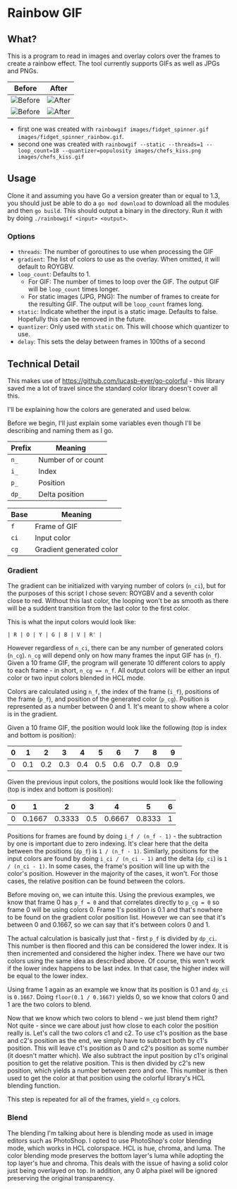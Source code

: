 # Rainbow GIF
## What?
This is a program to read in images and overlay colors over the frames to create a rainbow effect. The tool currently supports GIFs as well as JPGs and PNGs.

| Before | After  |
| ------ | ------ |
| ![Before](images/fidget_spinner.gif) | ![After](images/fidget_spinner_rainbow.gif) |
| ![Before](images/chefs_kiss.png) | ![After](images/chefs_kiss.gif) |

- first one was created with `rainbowgif images/fidget_spinner.gif images/fidget_spinner_rainbow.gif`.
- second one was created with `rainbowgif --static --threads=1 --loop_count=18 --quantizer=populosity images/chefs_kiss.png images/chefs_kiss.gif`

## Usage
Clone it and assuming you have Go a version greater than or equal to 1.3, you should just be able to do a `go mod download` to download all the modules and then `go build`. This should output a binary in the directory. Run it with by doing `./rainbowgif <input> <output>`.

### Options
- `threads`: The number of goroutines to use when processing the GIF
- `gradient`: The list of colors to use as the overlay. When omitted, it will default to ROYGBV.
- `loop_count`: Defaults to 1.
  - For GIF: The number of times to loop over the GIF. The output GIF will be `loop_count` times longer.
  - For static images (JPG, PNG): The number of frames to create for the resulting GIF. The output will be `loop_count` frames long.
- `static`: Indicate whether the input is a static image. Defaults to false. Hopefully this can be removed in the future.
- `quantizer`: Only used with `static` on. This will choose which quantizer to use.
- `delay`: This sets the delay between frames in 100ths of a second

## Technical Detail
This makes use of https://github.com/lucasb-eyer/go-colorful - this library saved me a lot of travel since the standard color library doesn't cover all this.

I'll be explaining how the colors are generated and used below.

Before we begin, I'll just explain some variables even though I'll be describing and naming them as I go.

| Prefix | Meaning |
| ------ | ------- |
| `n_` | Number of or count |
| `i_` | Index |
| `p_` | Position |
| `dp_` | Delta position |

| Base | Meaning |
| ------ | ------- |
| `f` | Frame of GIF |
| `ci` | Input color |
| `cg` | Gradient generated color |

### Gradient
The gradient can be initialized with varying number of colors (`n_ci`), but for the purposes of this script I chose seven: ROYGBV and a seventh color close to red. Without this last color, the looping won't be as smooth as there will be a suddent transition from the last color to the first color.

This is what the input colors would look like:
```
| R | O | Y | G | B | V | R' |
```

However regardless of `n_ci`, there can be any number of generated colors (`n_cg`). `n_cg` will depend only on how many frames the input GIF has (`n_f`). Given a 10 frame GIF, the program will generate 10 different colors to apply to each frame - in short, `n_cg == n_f`. All output colors will be either an input color or two input colors blended in HCL mode.

Colors are calculated using `n_f`, the index of the frame (`i_f`), positions of the frame (`p_f`), and position of the generated color (`p_cg`). Position is represented as a number between 0 and 1. It's meant to show where a color is in the gradient.

Given a 10 frame GIF, the position would look like the following (top is index and bottom is position):

| 0 | 1 | 2 | 3 | 4 | 5 | 6 | 7 | 8 | 9 |
| - | - | - | - | - | - | - | - | - | - |
| 0 | 0.1 | 0.2 | 0.3 | 0.4 | 0.5 | 0.6 | 0.7 | 0.8 | 0.9 | 1 |

Given the previous input colors, the positions would look like the following (top is index and bottom is position):

| 0 | 1 | 2 | 3 | 4 | 5 | 6 |
| - | - | - | - | - | - | - |
| 0 | 0.1667 | 0.3333 | 0.5 | 0.6667 | 0.8333 | 1 |

Positions for frames are found by doing `i_f / (n_f - 1)` - the subtraction by one is important due to zero indexing. It's clear here that the delta between the positions (`dp_f`) is `1 / (n_f - 1)`. Similarly, positions for the input colors are found by doing `i_ci / (n_ci - 1)` and the delta (`dp_ci`)  is `1 / (n_ci - 1)`. In some cases, the frame's position will line up with the color's position. However in the majority of the cases, it won't. For those cases, the relative position can be found between the colors.

Before moving on, we can intuite this. Using the previous examples, we know that frame 0 has `p_f = 0` and that correlates directly to `p_cg = 0` so frame 0 will be using colors 0. Frame 1's position is 0.1 and that's nowhere to be found on the gradient color position list. However we can see that it's between 0 and 0.1667, so we can say that it's between colors 0 and 1.

The actual calculation is basically just that - first `p_f` is divided by `dp_ci`. This number is then floored and this can be considered the lower index. It is then incremented and considered the higher index. There we have our two colors using the same idea as described above. Of course, this won't work if the lower index happens to be last index. In that case, the higher index will be equal to the lower index.

Using frame 1 again as an example we know that its position is 0.1 and `dp_ci` is `0.1667`. Doing `floor(0.1 / 0.1667)` yields 0, so we know that colors 0 and 1 are the two colors to blend.

Now that we know which two colors to blend - we just blend them right? Not quite - since we care about just how close to each color the position really is. Let's call the two colors c1 and c2. To use c1's position as the base and c2's position as the end, we simply have to subtract both by c1's position. This will leave c1's position as 0 and c2's position as some number (it doesn't matter which). We also subtract the input position by c1's original position to get the relative position. This is then divided by c2's new position, which yields a number between zero and one. This number is then used to get the color at that position using the colorful library's HCL blending function.

This step is repeated for all of the frames, yield `n_cg` colors.

### Blend
The blending I'm talking about here is blending mode as used in image editors such as PhotoShop. I opted to use PhotoShop's color blending mode, which works in HCL colorspace. HCL is hue, chroma, and luma. The color blending mode preserves the bottom layer's luma while adopting the top layer's hue and chroma. This deals with the issue of having a solid color just being overlayed on top. In addition, any 0 alpha pixel will be ignored preserving the original transparency.
